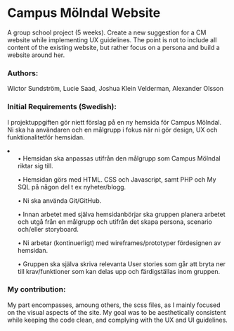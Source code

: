 <h1>Campus Mölndal Website</h1>

  A group school project (5 weeks). Create a new suggestion for a CM website while implementing UX guidelines. The point is not to include
  all content of the existing website, but rather focus on a persona and build a website around her. 

<h3>Authors:</h3>
    Wictor Sundström,
    Lucie Saad,
    Joshua Klein Velderman,
    Alexander Olsson 
    
    
<h3>Initial Requirements (Swedish):</h3> 

I projektuppgiften gör niett förslag på en ny hemsida för Campus Mölndal. Ni ska ha användaren och en målgrupp i fokus
när ni gör design, UX och funktionalitetför hemsidan. 
<li>
  <ul> • Hemsidan ska anpassas utifrån den målgrupp som Campus Mölndal riktar sig till. </ul>
<ul> • Hemsidan görs med HTML. CSS och Javascript, samt PHP och My SQL på någon del t ex nyheter/blogg. </ul>
<ul> • Ni ska använda Git/GitHub. </ul>
<ul> • Innan arbetet med själva hemsidanbörjar ska gruppen planera arbetet och utgå från en målgrupp och utifrån det skapa persona,
  scenario och/eller storyboard. </ul>
<ul> • Ni arbetar (kontinuerligt) med wireframes/prototyper fördesignen av hemsidan. </ul>
<ul> • Gruppen ska själva skriva relevanta User stories som går att bryta ner till krav/funktioner som kan delas upp och färdigställas
  inom gruppen. </ul>
</li>
  
<h3>My contribution:</h3>
My part encompasses, amoung others, the scss files, as I mainly focused on the visual aspects of the site. My goal was to be
aesthetically consistent while keeping the code clean, and complying with the UX and UI guidelines. 


  
